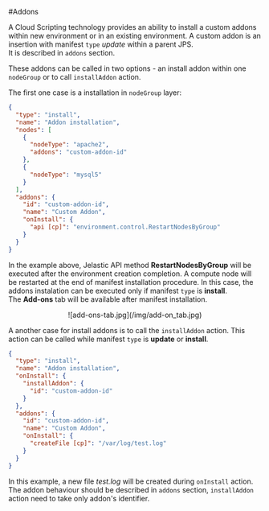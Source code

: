 #Addons

A Cloud Scripting technology provides an ability to install a custom addons within new environment or in an existing environment. A custom addon is an insertion with manifest `type` *update* within a parent JPS.  
It is described in `addons` section.
   
These addons can be called in two options - an install addon within one `nodeGroup` or to call `installAddon` action.

The first one case is a installation in `nodeGroup` layer:

```json
{
  "type": "install",
  "name": "Addon installation",
  "nodes": [
    {
      "nodeType": "apache2",
      "addons": "custom-addon-id"
    },
    {
      "nodeType": "mysql5"
    }
  ],
  "addons": {
    "id": "custom-addon-id",
    "name": "Custom Addon",
    "onInstall": {
      "api [cp]": "environment.control.RestartNodesByGroup"
    }
  }
}
```

In the example above, Jelastic API method **RestartNodesByGroup** will be executed after the environment creation completion. A compute node will be restarted at the end of manifest installation procedure. 
In this case, the addons instalation can be executed only if manifest `type` is **install**.  
The **Add-ons** tab will be available after manifest installation.
<center>![add-ons-tab.jpg](/img/add-on_tab.jpg)</center>
  
A another case for install addons is to call the `installAddon` action. This action can be called while manifest `type` is **update** or **install**.

```json
{
  "type": "install",
  "name": "Addon installation",
  "onInstall": {
    "installAddon": {
      "id": "custom-addon-id"
    }
  },
  "addons": {
    "id": "custom-addon-id",
    "name": "Custom Addon",
    "onInstall": {
      "createFile [cp]": "/var/log/test.log"
    }
  }
}
```

In this example, a new file *test.log* will be created during `onInstall` action. The addon behaviour should be described in `addons` section, `installAddon` action need to take only addon's identifier.